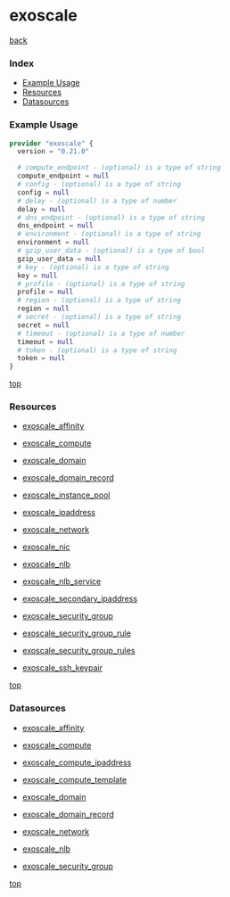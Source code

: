 # exoscale

[back](../)

### Index

- [Example Usage](#example-usage)
- [Resources](#resources)
- [Datasources](#datasources)

### Example Usage

```terraform
provider "exoscale" {
  version = "0.21.0"

  # compute_endpoint - (optional) is a type of string
  compute_endpoint = null
  # config - (optional) is a type of string
  config = null
  # delay - (optional) is a type of number
  delay = null
  # dns_endpoint - (optional) is a type of string
  dns_endpoint = null
  # environment - (optional) is a type of string
  environment = null
  # gzip_user_data - (optional) is a type of bool
  gzip_user_data = null
  # key - (optional) is a type of string
  key = null
  # profile - (optional) is a type of string
  profile = null
  # region - (optional) is a type of string
  region = null
  # secret - (optional) is a type of string
  secret = null
  # timeout - (optional) is a type of number
  timeout = null
  # token - (optional) is a type of string
  token = null
}
```

[top](#index)

### Resources


- [exoscale_affinity](./r/exoscale_affinity.md)

- [exoscale_compute](./r/exoscale_compute.md)

- [exoscale_domain](./r/exoscale_domain.md)

- [exoscale_domain_record](./r/exoscale_domain_record.md)

- [exoscale_instance_pool](./r/exoscale_instance_pool.md)

- [exoscale_ipaddress](./r/exoscale_ipaddress.md)

- [exoscale_network](./r/exoscale_network.md)

- [exoscale_nic](./r/exoscale_nic.md)

- [exoscale_nlb](./r/exoscale_nlb.md)

- [exoscale_nlb_service](./r/exoscale_nlb_service.md)

- [exoscale_secondary_ipaddress](./r/exoscale_secondary_ipaddress.md)

- [exoscale_security_group](./r/exoscale_security_group.md)

- [exoscale_security_group_rule](./r/exoscale_security_group_rule.md)

- [exoscale_security_group_rules](./r/exoscale_security_group_rules.md)

- [exoscale_ssh_keypair](./r/exoscale_ssh_keypair.md)


[top](#index)

### Datasources


- [exoscale_affinity](./d/exoscale_affinity.md)

- [exoscale_compute](./d/exoscale_compute.md)

- [exoscale_compute_ipaddress](./d/exoscale_compute_ipaddress.md)

- [exoscale_compute_template](./d/exoscale_compute_template.md)

- [exoscale_domain](./d/exoscale_domain.md)

- [exoscale_domain_record](./d/exoscale_domain_record.md)

- [exoscale_network](./d/exoscale_network.md)

- [exoscale_nlb](./d/exoscale_nlb.md)

- [exoscale_security_group](./d/exoscale_security_group.md)


[top](#index)
